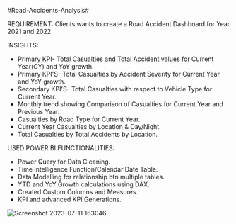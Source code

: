 #Road-Accidents-Analysis#

REQUIREMENT: Clients wants to create a Road Accident Dashboard for Year 2021 and 2022 

INSIGHTS:
- Primary KPI- Total Casualties and Total Accident values for Current Year(CY) and YoY growth.
- Primary KPI'S- Total Casualties by Accident Severity for Current Year and YoY growth.
- Secondary KPI'S- Total Casualties with respect to Vehicle Type for Current Year.
- Monthly trend showing Comparison of Casualties for Current Year and Previous Year.
- Casualties by Road Type for Current Year.
- Current Year Casualties by Location & Day/Night.
- Total Casualties by Total Accidents by Location.
   
 USED POWER BI FUNCTIONALITIES:
  - Power Query for Data Cleaning.
  - Time Intelligence Function/Calendar Date Table.
  - Data Modelling for relationship btn multiple tables.
  - YTD and YoY Growth calculations using DAX.
  - Created Custom Columns and Measures.
  - KPI and advanced KPI Generations.

![Screenshot 2023-07-11 163046](https://github.com/Samaumareddy/Road-Accidents-Analysis/assets/120989667/f23badbe-8f4b-4159-9605-366d01e39dbd)

